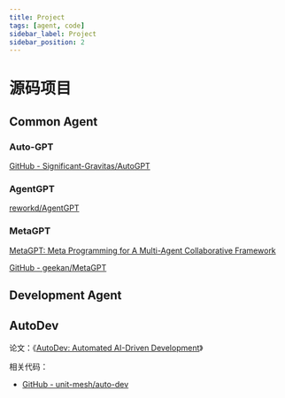 ```yaml
---
title: Project
tags: [agent, code]
sidebar_label: Project
sidebar_position: 2
---
```


# 源码项目

## Common Agent

### Auto-GPT

[GitHub - Significant-Gravitas/AutoGPT](https://github.com/Significant-Gravitas/AutoGPT)

### AgentGPT

[reworkd/AgentGPT](https://github.com/reworkd/AgentGPT)

### MetaGPT

[MetaGPT: Meta Programming for A Multi-Agent Collaborative Framework](https://arxiv.org/abs/2308.00352)

[GitHub - geekan/MetaGPT](https://github.com/geekan/MetaGPT)


## Development Agent

## AutoDev

论文：《[AutoDev: Automated AI-Driven Development](https://arxiv.org/abs/2403.08299)》

相关代码：

* [GitHub - unit-mesh/auto-dev](https://github.com/unit-mesh/auto-dev)